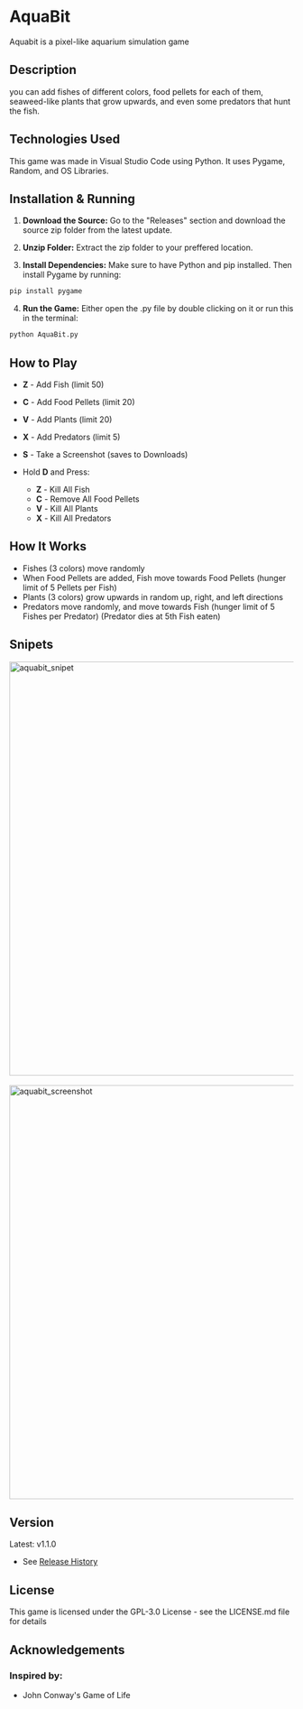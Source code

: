 # AquaBit

Aquabit is a pixel-like aquarium simulation game

## Description

you can add fishes of different colors, food pellets for each of them, seaweed-like plants that grow upwards, and even some predators that hunt the fish.

## Technologies Used

This game was made in Visual Studio Code using Python. It uses Pygame, Random, and OS Libraries.

## Installation & Running
1. **Download the Source:** Go to the "Releases" section and download the source zip folder from the latest update.

2. **Unzip Folder:** Extract the zip folder to your preffered location.

3. **Install Dependencies:** Make sure to have Python and pip installed. Then install Pygame by running:     
 ```bash
 pip install pygame
 ```
4. **Run the Game:** Either open the .py file by double clicking on it or run this in the terminal:
```bash
python AquaBit.py
```

## How to Play
   - **Z** - Add Fish (limit 50)
   - **C** - Add Food Pellets (limit 20)
   - **V** - Add Plants (limit 20)
   - **X** - Add Predators (limit 5)
   - **S** - Take a Screenshot (saves to Downloads)
   - Hold **D** and Press:
     
     - **Z** - Kill All Fish
     - **C** - Remove All Food Pellets
     - **V** - Kill All Plants
     - **X** - Kill All Predators
       
## How It Works
   - Fishes (3 colors) move randomly
   - When Food Pellets are added, Fish move towards Food Pellets (hunger limit of 5 Pellets per Fish)
   - Plants (3 colors) grow upwards in random up, right, and left directions
   - Predators move randomly, and move towards Fish (hunger limit of 5 Fishes per Predator) (Predator dies at 5th Fish eaten)

## Snipets

<img width="734" alt="aquabit_snipet" src="https://github.com/user-attachments/assets/dfc0735e-e4b1-45b8-944e-c9229bdd5e39">
<br></br>
<img width="734" alt="aquabit_screenshot" src="https://github.com/user-attachments/assets/7f9b51dd-33cd-429b-9bf6-64d22641a2b2">



## Version
Latest: v1.1.0
   - See [Release History](https://github.com/NeilM5/AquaBit/releases) 
    
## License
This game is licensed under the GPL-3.0 License - see the LICENSE.md file for details

## Acknowledgements

### Inspired by:
   - John Conway's Game of Life
